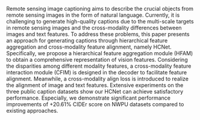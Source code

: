 Remote sensing image captioning aims to describe the crucial objects from remote sensing images in the form of natural language. Currently, it is challenging to generate high-quality captions due to the multi-scale targets in remote sensing images and the cross-modality differences between images and text features. To address these problems, this paper presents an approach for generating captions through hierarchical feature aggregation and cross-modality feature alignment, namely HCNet. Specifically, we propose a hierarchical feature aggregation module (HFAM) to obtain a comprehensive representation of vision features. Considering the disparities among different modality features, a cross-modality feature interaction module (CFIM) is designed in the decoder to facilitate feature alignment. Meanwhile, a cross-modality align loss is introduced to realize the alignment of image and text features. Extensive experiments on the three public caption datasets show our HCNet can achieve satisfactory performance. Especially, we demonstrate significant
performance improvements of +20.61\% CIDEr score on NWPU datasets compared to existing approaches.
